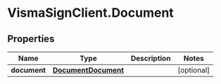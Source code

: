 # VismaSignClient.Document

## Properties
Name | Type | Description | Notes
------------ | ------------- | ------------- | -------------
**document** | [**DocumentDocument**](DocumentDocument.md) |  | [optional] 


